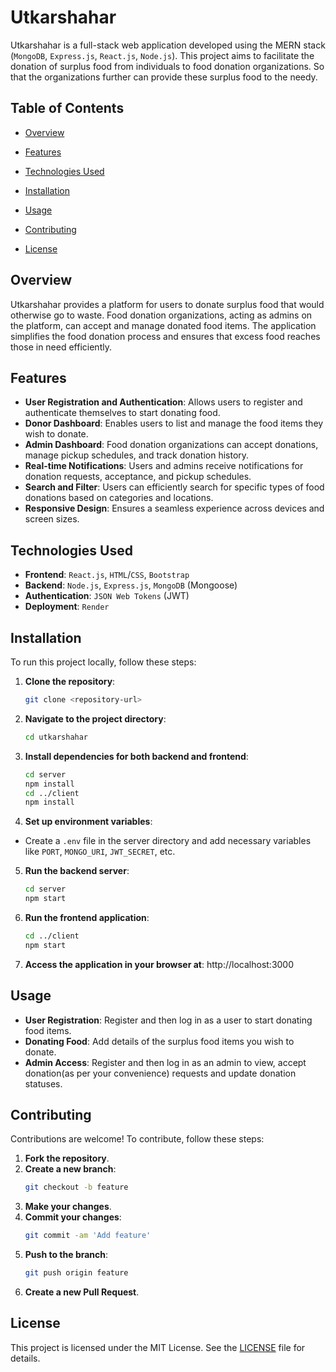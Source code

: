 # Utkarshahar

Utkarshahar is a full-stack web application developed using the MERN stack (`MongoDB`, `Express.js`, `React.js`, `Node.js`). This project aims to facilitate the donation of surplus food from individuals to food donation organizations. So that the organizations further can provide these surplus food to the needy.

## Table of Contents

- [Overview](#overview)
  
- [Features](#features)
  
- [Technologies Used](#technologies-used)
  
- [Installation](#installation)
  
- [Usage](#usage)
  
- [Contributing](#contributing)
  
- [License](#license)

## Overview

Utkarshahar provides a platform for users to donate surplus food that would otherwise go to waste. Food donation organizations, acting as admins on the platform, can accept and manage donated food items. The application simplifies the food donation process and ensures that excess food reaches those in need efficiently.

## Features

- **User Registration and Authentication**: Allows users to register and authenticate themselves to start donating food.
- **Donor Dashboard**: Enables users to list and manage the food items they wish to donate.
- **Admin Dashboard**: Food donation organizations can accept donations, manage pickup schedules, and track donation history.
- **Real-time Notifications**: Users and admins receive notifications for donation requests, acceptance, and pickup schedules.
- **Search and Filter**: Users can efficiently search for specific types of food donations based on categories and locations.
- **Responsive Design**: Ensures a seamless experience across devices and screen sizes.

## Technologies Used

- **Frontend**: `React.js`, `HTML`/`CSS`, `Bootstrap`
- **Backend**: `Node.js`, `Express.js`, `MongoDB` (Mongoose)
- **Authentication**: `JSON Web Tokens` (JWT)
- **Deployment**: `Render`

## Installation

To run this project locally, follow these steps:

1. **Clone the repository**: 
   ```bash
   git clone <repository-url>
2. **Navigate to the project directory**:
   ```bash
   cd utkarshahar
3. **Install dependencies for both backend and frontend**:
   ```bash
   cd server
   npm install
   cd ../client
   npm install
4. **Set up environment variables**:
- Create a `.env` file in the server directory and add necessary variables like `PORT`, `MONGO_URI`, `JWT_SECRET`, etc.
5. **Run the backend server**:
   ```bash
   cd server
   npm start
6. **Run the frontend application**:
   ```bash
   cd ../client
   npm start
7. **Access the application in your browser at**:
   http://localhost:3000

## Usage

- **User Registration**: Register and then log in as a user to start donating food items.
- **Donating Food**: Add details of the surplus food items you wish to donate.
- **Admin Access**: Register and then log in as an admin to view, accept donation(as per your convenience) requests and update donation statuses.

## Contributing

Contributions are welcome! To contribute, follow these steps:

1. **Fork the repository**.
2. **Create a new branch**:
   ```bash
   git checkout -b feature
3. **Make your changes**.
4. **Commit your changes**:
   ```bash
   git commit -am 'Add feature'
5. **Push to the branch**:
   ```bash
   git push origin feature
6. **Create a new Pull Request**.

## License

This project is licensed under the MIT License. See the [LICENSE](LICENSE) file for details.



